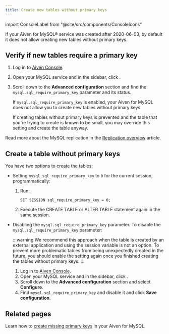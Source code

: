 ```yaml
---
title: Create new tables without primary keys
---
```


import ConsoleLabel from "@site/src/components/ConsoleIcons"

If your Aiven for MySQL® service was created after 2020-06-03, by default it does not allow creating new tables without primary keys.

## Verify if new tables require a primary key

1.  Log in to [Aiven Console](https://console.aiven.io/).

1.  Open your MySQL service and in the sidebar, click <ConsoleLabel name="servicesettings"/>.

1.  Scroll down to the **Advanced configuration** section and find the
    `mysql.sql_require_primary_key` parameter and its status.

    If `mysql.sql_require_primary_key` is enabled, your Aiven for MySQL
    does not allow you to create new tables without primary keys.

    If creating tables without primary keys is prevented and the table
    that you're trying to create is known to be small, you may override
    this setting and create the table anyway.

Read more about the MySQL replication in the
[Replication overview](/docs/products/mysql/concepts/mysql-replication) article.

## Create a table without primary keys

You have two options to create the tables:

-   Setting `mysql.sql_require_primary_key` to `0` for the current
    session, programmatically:

    1. Run:

       ```shell
       SET SESSION sql_require_primary_key = 0;
       ```

    1. Execute the CREATE TABLE or ALTER TABLE statement again in the same session.

-   Disabling the `mysql.sql_require_primary_key` parameter. To disable the
    `mysql.sql_require_primary_key` parameter:

    :::warning
    We recommend this approach when the table is
    created by an external application and using the session variable is
    not an option. To prevent more problematic tables from being
    unexpectedly created in the future, you should enable the setting
    again once you finished creating the tables without primary keys.
    :::

    1.  Log in to [Aiven Console](https://console.aiven.io/).
    1.  Open your MySQL service and in the sidebar, click <ConsoleLabel name="servicesettings"/>.
    1.  Scroll down to the **Advanced configuration** section and select **Configure**.
    1.  Find `mysql.sql_require_primary_key` and disable it and click **Save configuration**.

## Related pages

Learn how to
[create missing primary keys](/docs/products/mysql/howto/create-missing-primary-keys) in your Aiven for MySQL.
